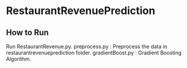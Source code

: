# RestaurantRevenuePrediction

## How to Run
  
Run RestaurantRevenue.py.
preprocess.py : Preprocess the data in restaurantrevenueprediction folder.
gradientBoost.py : Gradient Boosting Algorithm.
